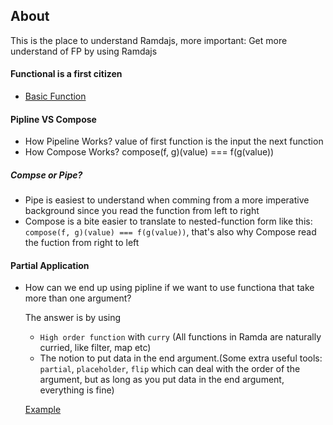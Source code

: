 ## About

This is the place to understand Ramdajs, more important: Get more understand of FP by using Ramdajs

#### Functional is a first citizen

* [Basic Function](1.functional.js)

#### Pipline VS Compose

* How Pipeline Works? value of first function is the input the next function
* How Compose Works? compose(f, g)(value) === f(g(value))

##### Compse or Pipe?
* Pipe is easiest to understand when comming from a more imperative background since you read the function from left to right
* Compose is a bite easier to translate to nested-function form like this: `compose(f, g)(value) === f(g(value))`, that's also why Compose read the fuction from right to left

#### Partial Application

* How can we end up using pipline if we want to use functiona that take more than one argument?

  The answer is by using
    * `High order function` with `curry` (All functions in Ramda are naturally curried, like filter, map etc)
    * The notion to put data in the end argument.(Some extra useful tools: `partial`, `placeholder`, `flip` which can deal with the order of the argument, but as long as you put data in the end argument, everything is fine)

  [Example](3.partial_application.js)